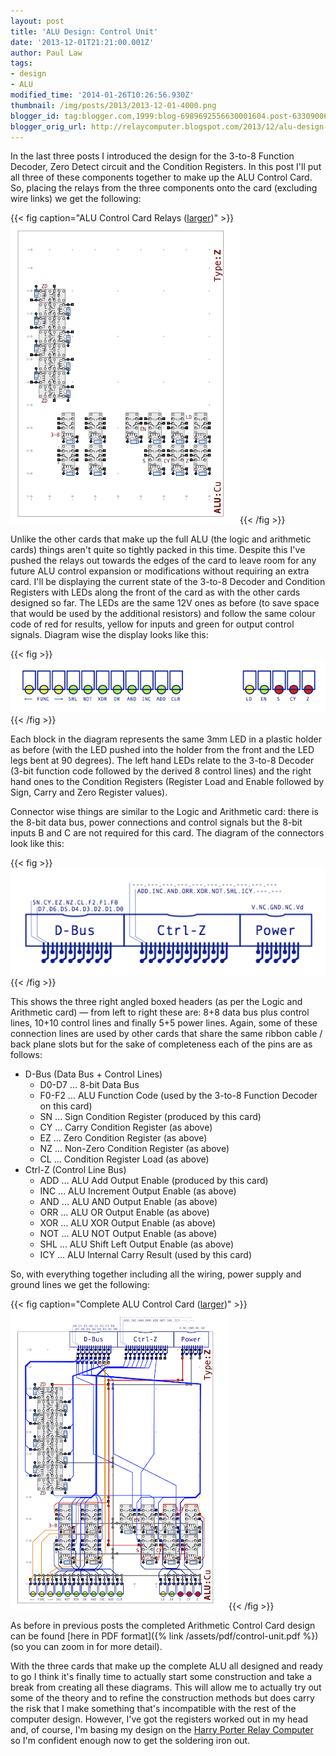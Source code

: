 ```yaml
---
layout: post
title: 'ALU Design: Control Unit'
date: '2013-12-01T21:21:00.001Z'
author: Paul Law
tags:
- design
- ALU
modified_time: '2014-01-26T10:26:56.930Z'
thumbnail: /img/posts/2013/2013-12-01-4000.png
blogger_id: tag:blogger.com,1999:blog-6989692556630001604.post-6330900671586705937
blogger_orig_url: http://relaycomputer.blogspot.com/2013/12/alu-design-control-unit.html
---
```


In the last three posts I introduced the 
design for the 3-to-8 Function Decoder, Zero Detect circuit and the Condition 
Registers. In this post I'll put all three of these components together to 
make up the ALU Control Card. So, placing the relays from the three components 
onto the card (excluding wire links) we get the following:

{{< fig caption="ALU Control Card Relays ([larger](/img/posts/2013/2013-12-01-1000.png))" >}}![ALU Control Card Relays](/img/posts/2013/2013-12-01-0000.png){{< /fig >}}

Unlike the 
other cards that make up the full ALU (the logic and arithmetic cards) things 
aren't quite so tightly packed in this time. Despite this I've pushed the 
relays out towards the edges of the card to leave room for any future ALU 
control expansion or modifications without requiring an extra card. I'll be 
displaying the current state of the 3-to-8 Decoder and Condition Registers 
with LEDs along the front of the card as with the other cards designed so far. 
The LEDs are the same 12V ones as before (to save space that would be used by 
the additional resistors) and follow the same colour code of red for results, 
yellow for inputs and green for output control signals. Diagram wise the 
display looks like this:

{{< fig >}}![Result/Control Display LEDs](/img/posts/2013/2013-12-01-0001.png){{< /fig >}}

Each block in the diagram 
represents the same 3mm LED in a plastic holder as before (with the LED pushed 
into the holder from the front and the LED legs bent at 90 degrees). The left 
hand LEDs relate to the 3-to-8 Decoder (3-bit function code followed by the 
derived 8 control lines) and the right hand ones to the Condition Registers 
(Register Load and Enable followed by Sign, Carry and Zero Register 
values).

Connector wise things are similar to the Logic and 
Arithmetic card: there is the 8-bit data bus, power connections and control 
signals but the 8-bit inputs B and C are not required for this card. The 
diagram of the connectors look like this:

{{< fig >}}![ALU Control Card Connections](/img/posts/2013/2013-12-01-0002.png){{< /fig >}}

This shows the three right angled 
boxed headers (as per the Logic and Arithmetic card) — from left to right 
these are: 8+8 data bus plus control lines, 10+10 control lines and finally 
5+5 power lines. Again, some of these connection lines are used by other cards 
that share the same ribbon cable / back plane slots but for the sake of 
completeness each of the pins are as follows:

* D-Bus (Data Bus + Control Lines)
  * D0-D7 ... 8-bit Data Bus
  * F0-F2 ... ALU Function Code (used by the 3-to-8 Function Decoder on this card)
  * SN ... Sign Condition Register (produced by this card)
  * CY ... Carry Condition Register (as above)
  * EZ ... Zero Condition Register (as above)
  * NZ ... Non-Zero Condition Register (as above)
  * CL ... Condition Register Load (as above)
* Ctrl-Z (Control Line Bus)
  * ADD ... ALU Add Output Enable (produced by this card)
  * INC ... ALU Increment Output Enable (as above)
  * AND ... ALU AND Output Enable (as above)
  * ORR ... ALU OR Output Enable (as above)
  * XOR ... ALU XOR Output Enable (as above)
  * NOT ... ALU NOT Output Enable (as above)
  * SHL ... ALU Shift Left Output Enable (as above)
  * ICY ... ALU Internal Carry Result (used by this card)

So, with everything together including all the 
wiring, power supply and ground lines we get the following:

{{< fig caption="Complete ALU Control Card ([larger](/img/posts/2013/2013-12-01-1001.png))" >}}![Complete ALU Control Card](/img/posts/2013/2013-12-01-0003.png){{< /fig >}}

As before in 
previous posts the completed Arithmetic Control Card design can be found [here in PDF format]({% link /assets/pdf/control-unit.pdf %}) (so you can zoom in for more 
detail).

With the three cards that make up the complete ALU all 
designed and ready to go I think it's finally time to actually start some 
construction and take a break from creating all these diagrams. This will 
allow me to actually try out some of the theory and to refine the construction 
methods but does carry the risk that I make something that's incompatible with 
the rest of the computer design. However, I've got the registers worked out in 
my head and, of course, I'm basing my design on the [Harry Porter Relay Computer](http://web.cecs.pdx.edu/~harry/Relay/index.html) so I'm confident enough now to get the soldering 
iron out. 
